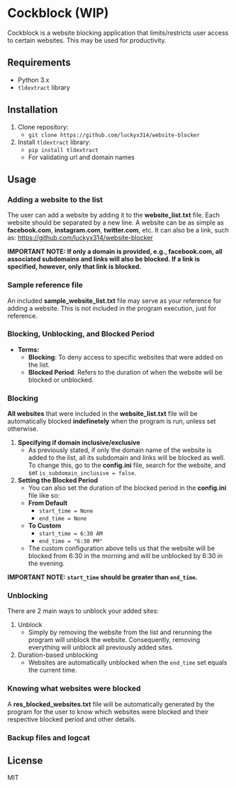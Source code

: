 # Cockblock (WIP)
Cockblock is a website blocking application that limits/restricts user access to certain websites. This may be used for productivity.

## Requirements
- Python 3.x
- `tldextract` library

## Installation
1. Clone repository:
   - `git clone https://github.com/luckyx314/website-blocker`
2. Install `tldextract` library:
   - `pip install tldextract`
   -  For validating url and domain names

## Usage

### Adding a website to the list
The user can add a website by adding it to the **website_list.txt** file.
Each website should be separated by a new line.
A website can be as simple as **facebook.com**, **instagram.com**, **twitter.com**, etc.
It can also be a link, such as: https://github.com/luckyx314/website-blocker


**IMPORTANT NOTE: If only a domain is provided, e.g., facebook.com, all associated subdomains and links will also be blocked. If a link is specified, however, only that link is blocked.**


### Sample reference file
An included **sample_website_list.txt** file may serve as your reference for adding a website. This is not included in the program execution, just for reference.


### Blocking, Unblocking, and Blocked Period
- **Terms:**
  - **Blocking**: To deny access to specific websites that were added on the list.
  - **Blocked Period**: Refers to the duration of when the website will be blocked or unblocked.

### Blocking
**All websites** that were included in the **website_list.txt** file will be automatically blocked **indefinetely** when the program is run, unless set otherwise.

1. **Specifying if domain inclusive/exclusive**
   - As previously stated, if only the domain name of the website is added to the list, all its subdomain and links will be blocked as well. To change this, go to the **config.ini** file, search for the website, and set `is_subdomain_inclusive = false`.
2. **Setting the Blocked Period**
   - You can also set the duration of the blocked period in the **config.ini** file like so:
   - **From Default**
      - `start_time = None`
      - `end_time = None`
   - **To Custom**
      - `start_time = 6:30 AM`
      - `end_time = "6:30 PM"`
    - The custom configuration above tells us that the website will be blocked from 6:30 in the morning and will be unblocked by 6:30 in the evening.


**IMPORTANT NOTE: `start_time` should be greater than `end_time`.**

### Unblocking
There are 2 main ways to unblock your added sites:
1. Unblock
   - Simply by removing the website from the list and rerunning the program will unblock the website. Consequently, removing everything will unblock all previously added sites.
2. Duration-based unblocking
   - Websites are automatically unblocked when the `end_time` set equals the current time.


### Knowing what websites were blocked
A **res_blocked_websites.txt** file will be automatically generated by the program for the user to know which websites were blocked and their respective blocked period and other details.

### Backup files and logcat


## License
MIT